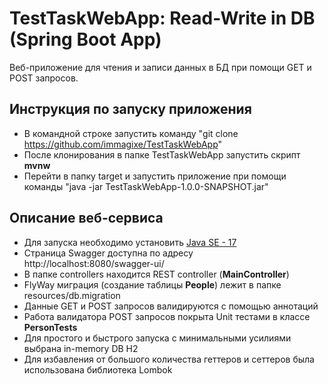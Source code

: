 #  TestTaskWebApp: Read-Write in DB (Spring Boot App)

Веб-приложение для чтения и записи данных в БД при помощи GET и POST запросов.

## Инструкция по запуску приложения

- В командной строке запустить команду "git clone https://github.com/immagixe/TestTaskWebApp"
- После клонирования в папке TestTaskWebApp запустить скрипт **mvnw**
- Перейти в папку target и запустить приложение при помощи команды "java -jar TestTaskWebApp-1.0.0-SNAPSHOT.jar"


## Описание веб-сервиса

-  Для запуска необходимо установить [Java SE - 17](https://www.oracle.com/java/technologies/javase/jdk17-archive-downloads.html)
- Страница Swagger доступна по адресу http://localhost:8080/swagger-ui/
- В папке controllers находится REST controller (**MainController**)
- FlyWay миграция (создание таблицы **People**) лежит в папке resources/db.migration
- Данные GET и POST запросов валидируются с помощью аннотаций
- Работа валидатора POST запросов покрыта Unit тестами в классе **PersonTests**
- Для простого и быстрого запуска с минимальными усилиями выбрана in-memory DB H2
- Для избавления от большого количества геттеров и сеттеров была использована библиотека Lombok
